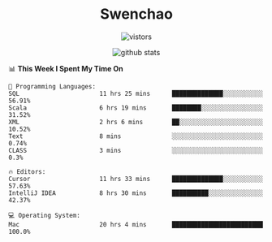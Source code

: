 <h1 align="center">Swenchao</h3>

<p align="center">
  <img src="https://visitor-badge.glitch.me/badge?page_id=Swenchao" alt="vistors" />
</p>

<p align="center">
  <img src="https://github-readme-stats.vercel.app/api?username=Swenchao&count_private=true&show_icons=true&theme=vue-dark&hide_title=true" alt="github stats" />
</p>

<!--START_SECTION:waka-->
📊 **This Week I Spent My Time On** 

```text
💬 Programming Languages: 
SQL                      11 hrs 25 mins      ██████████████░░░░░░░░░░░   56.91% 
Scala                    6 hrs 19 mins       ████████░░░░░░░░░░░░░░░░░   31.52% 
XML                      2 hrs 6 mins        ██░░░░░░░░░░░░░░░░░░░░░░░   10.52% 
Text                     8 mins              ░░░░░░░░░░░░░░░░░░░░░░░░░   0.74% 
CLASS                    3 mins              ░░░░░░░░░░░░░░░░░░░░░░░░░   0.3%

🔥 Editors: 
Cursor                   11 hrs 33 mins      ██████████████░░░░░░░░░░░   57.63% 
IntelliJ IDEA            8 hrs 30 mins       ██████████░░░░░░░░░░░░░░░   42.37%

💻 Operating System: 
Mac                      20 hrs 4 mins       █████████████████████████   100.0%

```


<!--END_SECTION:waka-->
